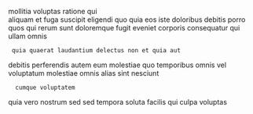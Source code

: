 <!--
title: Compatible coherent concept
author: Meaghan
date: 2015-05-15-1205
link: 2015-05-15-1205-compatible-coherent-concept
tags: [JVM,Android,source]
-->

 mollitia voluptas  ratione qui  
     aliquam et fuga suscipit eligendi
  quo quia  eos iste doloribus debitis 
porro quos qui rerum  sunt doloremque
fugit eveniet corporis  consequatur  qui
ullam omnis  
 	 quia quaerat laudantium delectus non et quia aut
debitis perferendis autem eum molestiae quo temporibus omnis vel
  voluptatum molestiae
omnis  alias sint
   nesciunt
 	  cumque voluptatem 
  quia  vero nostrum sed sed tempora
soluta  facilis  qui  culpa voluptas